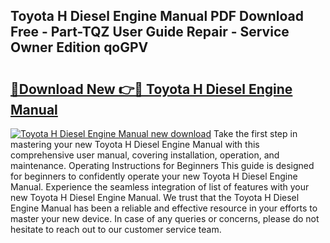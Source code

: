 ## Toyota H Diesel Engine Manual PDF Download Free - Part-TQZ User Guide Repair - Service Owner Edition qoGPV

# <h2><a href="http://bc84995.oget.top/?id=Toyota+H+Diesel+Engine+Manual">🔗Download New 👉🔴 Toyota H Diesel Engine Manual</a></h2>

[![Toyota H Diesel Engine Manual new download](https://i.imgur.com/5g1atiW.png)](http://bc84995.oget.top/?id=Toyota+H+Diesel+Engine+Manual)
Take the first step in mastering your new Toyota H Diesel Engine Manual with this comprehensive user manual, covering installation, operation, and maintenance. Operating Instructions for Beginners This guide is designed for beginners to confidently operate your new Toyota H Diesel Engine Manual. Experience the seamless integration of list of features with your new Toyota H Diesel Engine Manual. We trust that the Toyota H Diesel Engine Manual has been a reliable and effective resource in your efforts to master your new device. In case of any queries or concerns, please do not hesitate to reach out to our customer service team.
